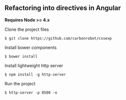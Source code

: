 Refactoring into directives in Angular
----------------

**Requires Node >= 4.x**

Clone the project files

```
$ git clone https://github.com/carbonrobot/cssexp
```

Install bower components

```
$ bower install
```

Install lightweight http server

```
$ npm install -g http-server
```

Run the project

```
$ http-server -p 8500 -o
```
